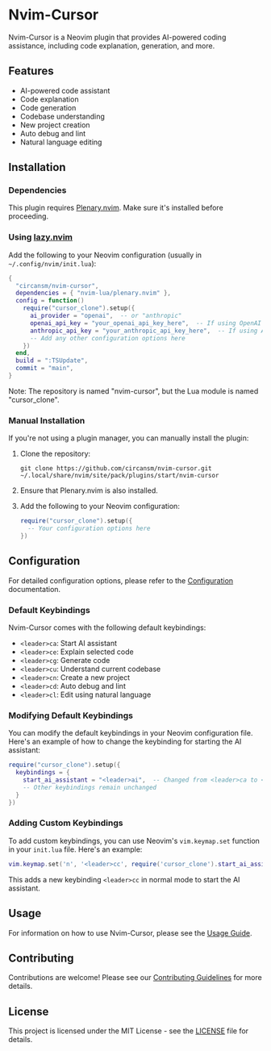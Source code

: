 # Nvim-Cursor

Nvim-Cursor is a Neovim plugin that provides AI-powered coding assistance, including code explanation, generation, and more.

## Features

- AI-powered code assistant
- Code explanation
- Code generation
- Codebase understanding
- New project creation
- Auto debug and lint
- Natural language editing

## Installation

### Dependencies

This plugin requires [Plenary.nvim](https://github.com/nvim-lua/plenary.nvim). Make sure it's installed before proceeding.

### Using [lazy.nvim](https://github.com/folke/lazy.nvim)

Add the following to your Neovim configuration (usually in `~/.config/nvim/init.lua`):

```lua
{
  "circansm/nvim-cursor",
  dependencies = { "nvim-lua/plenary.nvim" },
  config = function()
    require("cursor_clone").setup({
      ai_provider = "openai",  -- or "anthropic"
      openai_api_key = "your_openai_api_key_here",  -- If using OpenAI
      anthropic_api_key = "your_anthropic_api_key_here",  -- If using Anthropic
      -- Add any other configuration options here
    })
  end,
  build = ":TSUpdate",
  commit = "main",
}
```

Note: The repository is named "nvim-cursor", but the Lua module is named "cursor_clone".

### Manual Installation

If you're not using a plugin manager, you can manually install the plugin:

1. Clone the repository:
   ```
   git clone https://github.com/circansm/nvim-cursor.git ~/.local/share/nvim/site/pack/plugins/start/nvim-cursor
   ```

2. Ensure that Plenary.nvim is also installed.

3. Add the following to your Neovim configuration:
   ```lua
   require("cursor_clone").setup({
     -- Your configuration options here
   })
   ```

## Configuration

For detailed configuration options, please refer to the [Configuration](docs/CONFIGURATION.md) documentation.

### Default Keybindings

Nvim-Cursor comes with the following default keybindings:

- `<leader>ca`: Start AI assistant
- `<leader>ce`: Explain selected code
- `<leader>cg`: Generate code
- `<leader>cu`: Understand current codebase
- `<leader>cn`: Create a new project
- `<leader>cd`: Auto debug and lint
- `<leader>cl`: Edit using natural language

### Modifying Default Keybindings

You can modify the default keybindings in your Neovim configuration file. Here's an example of how to change the keybinding for starting the AI assistant:

```lua
require("cursor_clone").setup({
  keybindings = {
    start_ai_assistant = "<leader>ai",  -- Changed from <leader>ca to <leader>ai
    -- Other keybindings remain unchanged
  }
})
```

### Adding Custom Keybindings

To add custom keybindings, you can use Neovim's `vim.keymap.set` function in your `init.lua` file. Here's an example:

```lua
vim.keymap.set('n', '<leader>cc', require('cursor_clone').start_ai_assistant, { desc = "Start CursorClone AI Assistant" })
```

This adds a new keybinding `<leader>cc` in normal mode to start the AI assistant.

## Usage

For information on how to use Nvim-Cursor, please see the [Usage Guide](docs/USAGE.md).

## Contributing

Contributions are welcome! Please see our [Contributing Guidelines](CONTRIBUTING.md) for more details.

## License

This project is licensed under the MIT License - see the [LICENSE](LICENSE) file for details.

